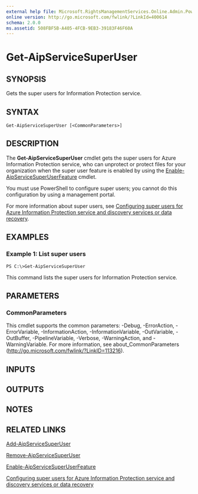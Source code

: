 ```yaml
---
external help file: Microsoft.RightsManagementServices.Online.Admin.PowerShell.dll-Help.xml
online version: http://go.microsoft.com/fwlink/?LinkId=400614
schema: 2.0.0
ms.assetid: 508FBF5B-A405-4FCB-9EB3-39183F46F60A
---
```


# Get-AipServiceSuperUser

## SYNOPSIS
Gets the super users for Information Protection service.

## SYNTAX

```
Get-AipServiceSuperUser [<CommonParameters>]
```

## DESCRIPTION
The **Get-AipServiceSuperUser** cmdlet gets the super users for Azure Information Protection service, who can unprotect or protect files for your organization when the super user feature is enabled by using the [Enable-AipServiceSuperUserFeature](./Enable-AipServiceSuperUserFeature.md) cmdlet.

You must use PowerShell to configure super users; you cannot do this configuration by using a management portal.

For more information about super users, see [Configuring super users for Azure Information Protection service and discovery services or data recovery](https://docs.microsoft.com/information-protection/deploy-use/configure-super-users).

## EXAMPLES

### Example 1: List super users
```
PS C:\>Get-AipServiceSuperUser
```

This command lists the super users for Information Protection service.

## PARAMETERS

### CommonParameters
This cmdlet supports the common parameters: -Debug, -ErrorAction, -ErrorVariable, -InformationAction, -InformationVariable, -OutVariable, -OutBuffer, -PipelineVariable, -Verbose, -WarningAction, and -WarningVariable. For more information, see about_CommonParameters (http://go.microsoft.com/fwlink/?LinkID=113216).

## INPUTS

## OUTPUTS

## NOTES

## RELATED LINKS

[Add-AipServiceSuperUser](./Add-AipServiceSuperUser.md)

[Remove-AipServiceSuperUser](./Remove-AipServiceSuperUser.md)

[Enable-AipServiceSuperUserFeature](./Enable-AipServiceSuperUserFeature.md)

[Configuring super users for Azure Information Protection service and discovery services or data recovery](https://docs.microsoft.com/information-protection/deploy-use/configure-super-users)
